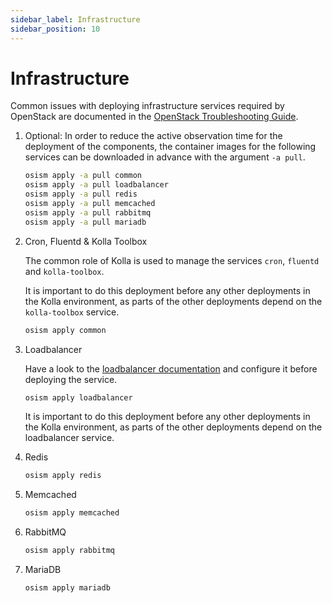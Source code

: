 ```yaml
---
sidebar_label: Infrastructure
sidebar_position: 10
---
```


# Infrastructure

Common issues with deploying infrastructure services required by OpenStack
are documented in the [OpenStack Troubleshooting Guide](../../troubleshooting-guide/openstack.md).


1. Optional: In order to reduce the active observation time for the deployment of the components,
   the container images for the following services can be downloaded in advance with the argument `-a pull`.

   ```bash
   osism apply -a pull common
   osism apply -a pull loadbalancer
   osism apply -a pull redis
   osism apply -a pull memcached
   osism apply -a pull rabbitmq
   osism apply -a pull mariadb
   ```

2. Cron, Fluentd & Kolla Toolbox

   The common role of Kolla is used to manage the services `cron`, `fluentd`
   and `kolla-toolbox`.

   It is important to do this deployment before any other deployments in the Kolla
   environment, as parts of the other deployments depend on the `kolla-toolbox`
   service.

   ```bash
   osism apply common
   ```

3. Loadbalancer

   Have a look to the [loadbalancer documentation](../../configuration-guide/loadbalancer.md) and configure it before deploying the service.

   ```bash
   osism apply loadbalancer
   ```

   It is important to do this deployment before any other deployments in the Kolla
   environment, as parts of the other deployments depend on the loadbalancer
   service.

4. Redis

   ```bash
   osism apply redis
   ```

5. Memcached

   ```bash
   osism apply memcached
   ```

6. RabbitMQ

   ```bash
   osism apply rabbitmq
   ```

7. MariaDB

   ```bash
   osism apply mariadb
   ```
